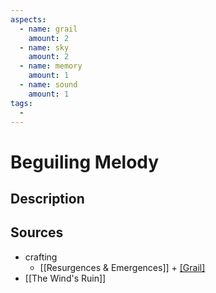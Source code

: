 ```yaml
---
aspects: 
  - name: grail
    amount: 2
  - name: sky
    amount: 2
  - name: memory
    amount: 1
  - name: sound
    amount: 1
tags:
  - 
---
```


# Beguiling Melody

## Description

## Sources
- crafting 
	- [[Resurgences & Emergences]] + [[Grail]](5)
- [[The Wind's Ruin]]